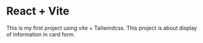 # React + Vite

This is my first project using vite + Tailwindcss. This project is about display of information in card form.
